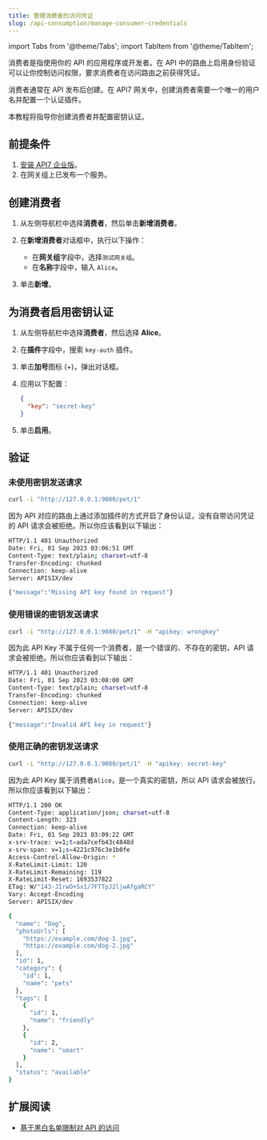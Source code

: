 ```yaml
---
title: 管理消费者的访问凭证
slug: /api-consumption/manage-consumer-credentials
---
```


import Tabs from '@theme/Tabs';
import TabItem from '@theme/TabItem';

消费者是指使用你的 API 的应用程序或开发者。在 API 中的路由上启用身份验证可以让你控制访问权限，要求消费者在访问路由之前获得凭证。

消费者通常在 API 发布后创建。在 API7 网关中，创建消费者需要一个唯一的用户名并配置一个认证插件。

本教程将指导你创建消费者并配置密钥认证。

## 前提条件

1. [安装 API7 企业版](../getting-started/install-api7-ee.md)。
2. 在网关组上已发布一个服务。


## 创建消费者

1. 从左侧导航栏中选择**消费者**，然后单击**新增消费者**。
2. 在**新增消费者**对话框中，执行以下操作：

    - 在**网关组**字段中，选择`测试网关组`。
    - 在**名称**字段中，输入 `Alice`。

4. 单击**新增**。

## 为消费者启用密钥认证

1. 从左侧导航栏中选择**消费者**，然后选择 **Alice**。
2. 在**插件**字段中，搜索 `key-auth` 插件。
3. 单击**加号**图标 (+)，弹出对话框。
4. 应用以下配置：

    ```json
    {
      "key": "secret-key"
    }
    ```

5. 单击**启用**。

## 验证

### 未使用密钥发送请求

```bash
curl -i "http://127.0.0.1:9080/pet/1" 
```

因为 API 对应的路由上通过添加插件的方式开启了身份认证，没有自带访问凭证的 API 请求会被拒绝。所以你应该看到以下输出：

```bash
HTTP/1.1 401 Unauthorized
Date: Fri, 01 Sep 2023 03:06:51 GMT
Content-Type: text/plain; charset=utf-8
Transfer-Encoding: chunked
Connection: keep-alive
Server: APISIX/dev

{"message":"Missing API key found in request"}
```

### 使用错误的密钥发送请求

```bash
curl -i "http://127.0.0.1:9080/pet/1" -H "apikey: wrongkey" 
```

因为此 API Key 不属于任何一个消费者，是一个错误的、不存在的密钥，API 请求会被拒绝。所以你应该看到以下输出：

```bash
HTTP/1.1 401 Unauthorized
Date: Fri, 01 Sep 2023 03:08:00 GMT
Content-Type: text/plain; charset=utf-8
Transfer-Encoding: chunked
Connection: keep-alive
Server: APISIX/dev

{"message":"Invalid API key in request"}
```

### 使用正确的密钥发送请求

```bash
curl -i "http://127.0.0.1:9080/pet/1" -H "apikey: secret-key" 
```

因为此 API Key 属于消费者`Alice`，是一个真实的密钥，所以 API 请求会被放行。所以你应该看到以下输出：

```bash
HTTP/1.1 200 OK
Content-Type: application/json; charset=utf-8
Content-Length: 323
Connection: keep-alive
Date: Fri, 01 Sep 2023 03:09:22 GMT
x-srv-trace: v=1;t=ada7cefb43c4848d
x-srv-span: v=1;s=4221c976c3e1b0fe
Access-Control-Allow-Origin: *
X-RateLimit-Limit: 120
X-RateLimit-Remaining: 119
X-RateLimit-Reset: 1693537822
ETag: W/"143-JIrwO+Sx1/7FTTpJ2ljwAfgaRCY"
Vary: Accept-Encoding
Server: APISIX/dev

{
  "name": "Dog",
  "photoUrls": [
    "https://example.com/dog-1.jpg",
    "https://example.com/dog-2.jpg"
  ],
  "id": 1,
  "category": {
    "id": 1,
    "name": "pets"
  },
  "tags": [
    {
      "id": 1,
      "name": "friendly"
    },
    {
      "id": 2,
      "name": "smart"
    }
  ],
  "status": "available"
}
```

## 扩展阅读

- [基于黑白名单限制对 API 的访问](../api-consumption/consumer-restriction.md)